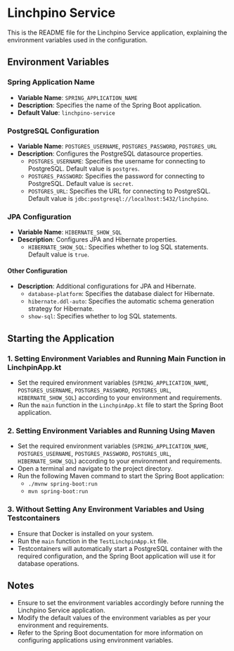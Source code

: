 # Linchpino Service

This is the README file for the Linchpino Service application, explaining the environment variables used in the
configuration.

## Environment Variables

### Spring Application Name

- **Variable Name**: `SPRING_APPLICATION_NAME`
- **Description**: Specifies the name of the Spring Boot application.
- **Default Value**: `linchpino-service`

### PostgreSQL Configuration

- **Variable Name**: `POSTGRES_USERNAME`, `POSTGRES_PASSWORD`, `POSTGRES_URL`
- **Description**: Configures the PostgreSQL datasource properties.
    - `POSTGRES_USERNAME`: Specifies the username for connecting to PostgreSQL. Default value is `postgres`.
    - `POSTGRES_PASSWORD`: Specifies the password for connecting to PostgreSQL. Default value is `secret`.
    - `POSTGRES_URL`: Specifies the URL for connecting to PostgreSQL. Default value
      is `jdbc:postgresql://localhost:5432/linchpino`.

### JPA Configuration

- **Variable Name**: `HIBERNATE_SHOW_SQL`
- **Description**: Configures JPA and Hibernate properties.
    - `HIBERNATE_SHOW_SQL`: Specifies whether to log SQL statements. Default value is `true`.

#### Other Configuration

- **Description**: Additional configurations for JPA and Hibernate.
    - `database-platform`: Specifies the database dialect for Hibernate.
    - `hibernate.ddl-auto`: Specifies the automatic schema generation strategy for Hibernate.
    - `show-sql`: Specifies whether to log SQL statements.

## Starting the Application

### 1. Setting Environment Variables and Running Main Function in LinchpinApp.kt

- Set the required environment
  variables (`SPRING_APPLICATION_NAME`, `POSTGRES_USERNAME`, `POSTGRES_PASSWORD`, `POSTGRES_URL`, `HIBERNATE_SHOW_SQL`)
  according to your environment and requirements.
- Run the `main` function in the `LinchpinApp.kt` file to start the Spring Boot application.

### 2. Setting Environment Variables and Running Using Maven

- Set the required environment
  variables (`SPRING_APPLICATION_NAME`, `POSTGRES_USERNAME`, `POSTGRES_PASSWORD`, `POSTGRES_URL`, `HIBERNATE_SHOW_SQL`)
  according to your environment and requirements.
- Open a terminal and navigate to the project directory.
- Run the following Maven command to start the Spring Boot application:
    - `./mvnw spring-boot:run`
    - `mvn spring-boot:run`

### 3. Without Setting Any Environment Variables and Using Testcontainers

- Ensure that Docker is installed on your system.
- Run the `main` function in the `TestLinchpinApp.kt` file.
- Testcontainers will automatically start a PostgreSQL container with the required configuration, and the Spring Boot
  application will use it for database operations.

## Notes

- Ensure to set the environment variables accordingly before running the Linchpino Service application.
- Modify the default values of the environment variables as per your environment and requirements.
- Refer to the Spring Boot documentation for more information on configuring applications using environment variables.
